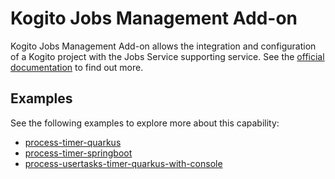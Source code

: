 <!--
  Licensed to the Apache Software Foundation (ASF) under one
  or more contributor license agreements.  See the NOTICE file
  distributed with this work for additional information
  regarding copyright ownership.  The ASF licenses this file
  to you under the Apache License, Version 2.0 (the
  "License"); you may not use this file except in compliance
  with the License.  You may obtain a copy of the License at

    http://www.apache.org/licenses/LICENSE-2.0

  Unless required by applicable law or agreed to in writing,
  software distributed under the License is distributed on an
  "AS IS" BASIS, WITHOUT WARRANTIES OR CONDITIONS OF ANY
  KIND, either express or implied.  See the License for the
  specific language governing permissions and limitations
  under the License.
  -->

# Kogito Jobs Management Add-on

Kogito Jobs Management Add-on allows the integration and configuration of a Kogito project with the Jobs Service supporting service.
See the [official documentation](https://docs.jboss.org/kogito/release/latest/html_single/#con-jobs-service_kogito-configuring)
to find out more.

## Examples

See the following examples to explore more about this capability:

- [process-timer-quarkus](https://github.com/kiegroup/kogito-examples/tree/stable/kogito-quarkus-examples/process-timer-quarkus)
- [process-timer-springboot](https://github.com/kiegroup/kogito-examples/tree/stable/kogito-springboot-examples/process-timer-springboot)
- [process-usertasks-timer-quarkus-with-console](https://github.com/kiegroup/kogito-examples/tree/stable/kogito-quarkus-examples/process-usertasks-timer-quarkus-with-console)
